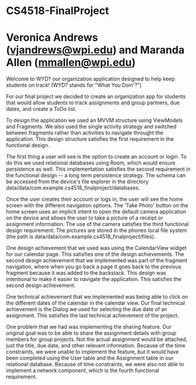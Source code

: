 # CS4518-FinalProject
# Veronica Andrews (vjandrews@wpi.edu) and Maranda Allen (mmallen@wpi.edu)

Welcome to WYD? our organization application designed to help keep students on track! (WYD? stands for "What You Doin'?")

For our final project we decided to create an organization app for students that would allow students to track assignments and group partners, due dates, and create a ToDo list.

To design the application we used an MVVM structure using ViewModels and Fragments. We also used the single activity strategy and switched between fragments rather than activities to navigate throught the application.
This design structure satisfies the first requirement in the functional design.

The first thing a user will see is the option to create an account or login. To do this we used relational databases using Room, which would ensure persistence as well.
This implementation satisfies the second requirement in the functional design -- a long term persistence strategy. The schema can be accessed from the device's file explorer in the directory data/data/com.example.cs4518_finalproject/databases.

Once the user creates their account or logs in, the user will see the home screen with the different navigation options.
The 'Take Photo' button on the home screen uses an implicit intent to open the default camera application on the device and allows the user to take a picture of a receipt or assignment information.
The use of the camera satisfies the third functional design requirement. The pictures are stored in the phones local file system (the path is data/data/com.example.cs4518_finalproject/files).

One design achievement that we used was using the CalendarView widget for our calendar page. This satisfies one of the design achievements.
The second design achievement that we implemented was part of the fragment navigation, where when you go back a page it goes back to the previous fragment because it was added to the backstack. This design was intentional to make it easier to navigate the application. This satisfies the second design achievement.

One technical achievement that we implemented was being able to click on the different dates of the calendar in the calendar view.
Our final technical achievement is the Dialog we used for selecting the due date of an assignment. This satisfies the last technical achievement of the project.

One problem that we had was implementing the sharing feature. Our original goal was to be able to share the assignment details with group members for group projects. Not the actual assignment would be attached, just the title, due date, and other relevant information.
Because of the time constraints, we were unable to implement the feature, but it would have been completed using the User table and the Assignment table in our relational database.
Because of time constraints, we were also not able to implement a network component, which is the fourth functional requirement.